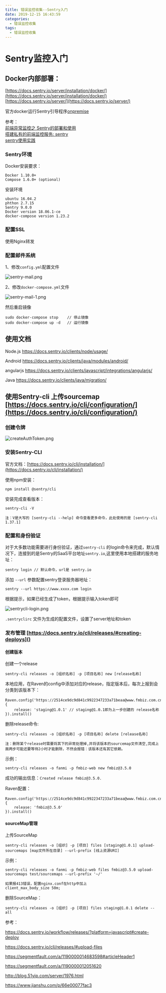 ```yaml
---
title: 错误监控收集--Sentry入门
date: 2019-12-15 16:43:59
categories:
  - 错误监控收集
tags:
  - 错误监控收集
---
```


# Sentry监控入门

## Docker内部部署：   
[https://docs.sentry.io/server/installation/docker/](https://docs.sentry.io/server/installation/docker/)  
[https://docs.sentry.io/server/](https://docs.sentry.io/server/)

官方docker运行Sentry引导程序[onpremise](https://github.com/getsentry/onpremise)

参考：  
[前端异常监控之 Sentry的部署和使用](https://juejin.im/post/5b55c33ae51d45198f5c7a91)  
[搭建私有的前端监控服务: sentry](https://juejin.im/post/5b226cbe51882574d02f9f62)  
[sentry使用实践](https://www.jianshu.com/p/66e00077fac3)

### Sentry环境

Docker安装要求：  

```code
Docker 1.10.0+  
Compose 1.6.0+ (optional)  
```

<!-- more -->

安装环境

```code
ubuntu 16.04.2
phthon 2.7.15
Sentry 9.0.0
Docker version 18.06.1-ce
docker-compose version 1.23.2
```

### 配置SSL

使用Nginx转发

### 配置邮件系统

1、修改`config.yml`配置文件

![sentry-mail.png](sentry-mail.png)

2、修改`docker-compose.yml`文件

![sentry-mail-1.png](sentry-mail-1.png)

然后重启镜像

    sudo docker-compose stop	// 停止镜像
    sudo docker-compose up -d	// 运行镜像

## 使用文档

Node.js https://docs.sentry.io/clients/node/usage/

Android https://docs.sentry.io/clients/java/modules/android/

angularjs https://docs.sentry.io/clients/javascript/integrations/angularjs/

Java https://docs.sentry.io/clients/java/migration/

## 使用Sentry-cli 上传sourcemap [https://docs.sentry.io/cli/configuration/](https://docs.sentry.io/cli/configuration/)

### 创建令牌

![createAuthToken.png](createAuthToken.png)

### 安装Sentry-CLI

官方文档：[https://docs.sentry.io/cli/installation/](https://docs.sentry.io/cli/installation/)

使用npm安装：

```code
npm install @sentry/cli
```

安装完成查看版本：

```code
sentry-cli -V

注：V是大写的 [sentry-cli --help] 命令查看更多命令，此处使用的是 [sentry-cli 1.37.1]
```

### 配置和身份验证

对于大多数功能需要进行身份验证，通过`sentry-cli` 的login命令来完成，默认情况下，连接到的是Sentry的SaaS平台地址`sentry.io`,这里使用本地搭建的服务地址：

```code
sentry login // 默认命令，url是 sentry.io
```

添加 `--url` 参数配置sentry登录服务器地址：

```code
sentry --url https://www.xxxx.com login
```

根据提示，如果已经生成了token，根据提示输入token即可

![sentrycli-login.png](sentrycli-login.png)

`.sentryclirc` 文件为生成的配置文件，设置了server地址和token

### 发布管理 [https://docs.sentry.io/cli/releases/#creating-deploys]()

#### 创建版本

创建一个release

```code
sentry-cli releases -o [组织名称] -p [项目名称] new [release名称]
```

本地应用，在Raven的config中添加对应的release，指定版本后，每次上报到会分类到该版本下：

```code
Raven.config('https://2514ce9dc9d841c9922347233a71beaa@www.fmbiz.com.cn:9001/2'，{
    release: 'staging@1.0.1' // staging@1.0.1即为上一步创建的 release名称
}).install()
```

删除release命令:

```code
sentry-cli releases -o [组织名称] -p [项目名称] delete [release名称]
```

    注：删除某个release时需要将其下的异常处理掉,并将该版本的sourcemap文件清空,完成上面两步可能还要等待2小时才能删除，不然会报错：该版本还有其它依赖。

示例：

```code
sentry-cli releases -o fanmi -p fmbiz-web new fmbiz@3.5.0
```

成功的输出信息：`Created release fmbiz@3.5.0.`

Raven配置：

```code
Raven.config('https://2514ce9dc9d841c9922347233a71beaa@www.fmbiz.com.cn:9001/2'，{
    release: 'fmbiz@3.5.0'
}).install()
```

#### sourceMap管理

上传SourceMap

```code
sentry-cli releases -o [组织] -p [项目] files [staging@1.0.1] upload-sourcemaps [map文件所在目录] --url-prefix [线上资源URI]
```

示例：

```code
sentry-cli releases -o fanmi -p fmbiz-web files fmbiz@3.5.0 upload-sourcemaps test/sourcemaps --url-prefix '~/'

如果报413错误，配置nginx.conf在http中加上
client_max_body_size 50m;
```

删除SourceMap：

```code
sentry-cli releases -o [组织] -p [项目] files staging@1.0.1 delete --all
```

参考：

https://docs.sentry.io/workflow/releases/?platform=javascript#create-deploy

https://docs.sentry.io/cli/releases/#upload-files

https://segmentfault.com/a/1190000014683598#articleHeader1

https://segmentfault.com/a/1190000012051620

http://blog.51yip.com/server/1976.html

https://www.jianshu.com/p/66e00077fac3
